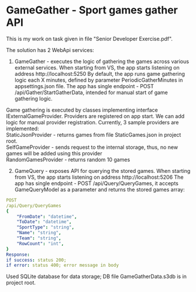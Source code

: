 # GameGather - Sport games gather API

This is my work on task given in file "Senior Developer Exercise.pdf".  

The solution has 2 WebApi services:

1) GameGather - executes the logic of gathering the games across various external services.
When starting from VS, the app starts listening on address http://localhost:5250
By default, the app runs game gathering logic each X minutes, defined by parameter PeriodicGatherMinutes in appsettings.json file.
The app has single endpoint - POST /api/Gather/StartGatherData, intended for manual start of game gathering logic.

Game gathering is executed by classes implementing interface IExternalGameProvider. Providers are registered on app start. We can add logic for manual provider registration.
Currently, 3 sample providers are implemented: <br />
StaticJsonProvider - returns games from file StaticGames.json in project root. <br />
SelfGameProvider - sends request to the internal storage, thus, no new games will be added using this provider <br />
RandomGamesProvider - returns random 10 games

2) GameQuery - exposes API for querying the stored games.
When starting from VS, the app starts listening on address http://localhost:5206
The app has single endpoint - POST /api/Query/QueryGames, it accepts GameQueryModel as a parameter and returns the stored games array:
```yaml
POST  
/api/Query/QueryGames
{  
    "FromDate": "datetime",
    "ToDate": "datetime",
    "SportType": "string",
    "Name": "string",
    "Team": "string",
    "RowCount": "int",
}
Response:
if success: status 200;
if error: status 400; error message in body 
```

Used SQLite database for data storage; DB file GameGatherData.s3db is in project root.
